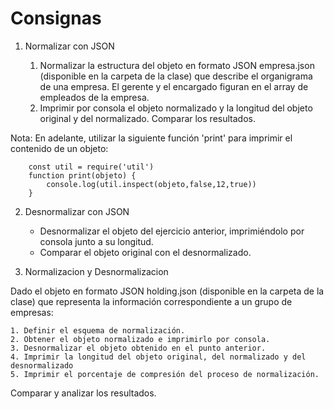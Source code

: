 # Consignas

1. Normalizar con JSON

	1. Normalizar la estructura del objeto en formato JSON empresa.json (disponible en la carpeta de la clase) que describe el organigrama de una empresa. El gerente y el encargado figuran en el array de empleados de la empresa.
	2. Imprimir por consola el objeto normalizado y la longitud del objeto original y del normalizado. Comparar los resultados.

Nota: En adelante, utilizar la siguiente función 'print' para imprimir el contenido de un objeto:

		const util = require('util')
		function print(objeto) {
		    console.log(util.inspect(objeto,false,12,true))
		}

2. Desnormalizar con JSON

	- Desnormalizar el objeto del ejercicio anterior, imprimiéndolo por consola junto a su longitud.
	- Comparar el objeto original con el desnormalizado.

3. Normalizacion y Desnormalizacion

Dado el objeto en formato JSON holding.json (disponible en la carpeta de la clase) que representa la información correspondiente a un grupo de empresas:

	1. Definir el esquema de normalización.
	2. Obtener el objeto normalizado e imprimirlo por consola.
	3. Desnormalizar el objeto obtenido en el punto anterior.
	4. Imprimir la longitud del objeto original, del normalizado y del desnormalizado
	5. Imprimir el porcentaje de compresión del proceso de normalización.

Comparar y analizar los resultados.
